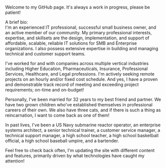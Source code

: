 
Welcome to my GitHub page. It's always a work in progress, please be patient! 

A brief bio:  
I'm an experienced IT professional, successful small business owner, and an active member of our community.
My primary professional interests, expertise, and skillsets are the design, implementation, and support of
affordable, scalable, reliable IT solutions for SMB and Enterprise organizations. I also possess extensive
expertise in building and managing technical and customer support teams.  

I've worked for and with companies across multiple vertical industries including Higher Education, 
Pharmaceuticals, Insurance, Professional Services, Healthcare, and Legal professions. I'm actively seeking remote projects
on an hourly and/or fixed cost schedule. And yes, I have a proven and demonstrable track record of meeting and
exceeding project requirements; on-time and on-budget!

Personally, I've been married for 32 years to my best friend and partner. We have two grown children who've
established themselves in professional careers of their own. We also have three cats, and if there is such a thing
as reincarnation, I want to come back as one of them!  

In past lives, I've been a US Navy submarine reactor operator, an enterprise systems architect, a senior technical trainer, 
a customer service manager, a technical support manager, a high school teacher, a high school basketball official,
a high school baseball umpire, and a bartender.  

Feel free to check back often, I'm updating the site with different content and features, primarily
driven by what technologies have caught my attention!  










